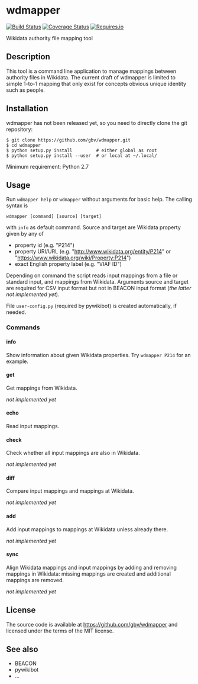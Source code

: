 # wdmapper

[![Build Status](https://travis-ci.org/gbv/wdmapper.png?branch=master)](https://travis-ci.org/gbv/wdmapper)
[![Coverage Status](https://coveralls.io/repos/github/gbv/wdmapper/badge.svg?branch=master)](https://coveralls.io/github/gbv/wdmapper?branch=master)
[![Requires.io](https://requires.io/github/gbv/wdmapper/requirements.svg?branch=master)](https://requires.io/github/gbv/wdmapper/requirements?branch=master)

Wikidata authority file mapping tool

## Description

This tool is a command line application to manage mappings between authority files in Wikidata. The current draft of wdmapper is limited to simple 1-to-1 mapping that only exist for concepts obvious unique identity such as people.

## Installation

wdmapper has not been released yet, so you need to directly clone the git repository:

~~~shell
$ git clone https://github.com/gbv/wdmapper.git
$ cd wdmapper
$ python setup.py install         # either global as root
$ python setup.py install --user  # or local at ~/.local/
~~~

Minimum requirement: Python 2.7

## Usage

Run `wdmapper help` or `wdmapper` without arguments for basic help. The calling
syntax is

~~~shell
wdmapper [command] [source] [target]
~~~

with `info` as default command. Source and target are Wikidata property given by
any of

* property id (e.g. "P214")
* property URI/URL (e.g. "<http://www.wikidata.org/entity/P214>" 
  or "<https://www.wikidata.org/wiki/Property:P214>")
* exact English property label (e.g. "VIAF ID")

Depending on command the script reads input mappings from a file or standard
input, and mappings from Wikidata.  Arguments source and target are required
for CSV input format but not in BEACON input format (*the latter not
implemented yet*).

File `user-config.py` (required by pywikibot) is created automatically, if
needed.

### Commands

#### info

Show information about given Wikidata properties. Try `wdmapper P214` for an example.

#### get

Get mappings from Wikidata.

*not implemented yet*

#### echo

Read input mappings.

#### check

Check whether all input mappings are also in Wikidata.

*not implemented yet*

#### diff

Compare input mappings and mappings at Wikidata.

*not implemented yet*

#### add

Add input mappings to mappings at Wikidata unless already there.

*not implemented yet*

#### sync

Align Wikidata mappings and input mappings by adding and removing mappings
in Wikidata: missing mappings are created and additional mappings are removed.
 
*not implemented yet*

## License

The source code is available at <https://github.com/gbv/wdmapper> and licensed
under the terms of the MIT license.

## See also

* BEACON
* pywikibot
* ...

